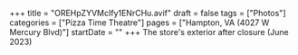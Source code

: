 +++
title = "OREHpZYVMcIfy1ENrCHu.avif"
draft = false
tags = ["Photos"]
categories = ["Pizza Time Theatre"]
pages = ["Hampton, VA (4027 W Mercury Blvd)"]
startDate = ""
+++
The store's exterior after closure (June 2023)
